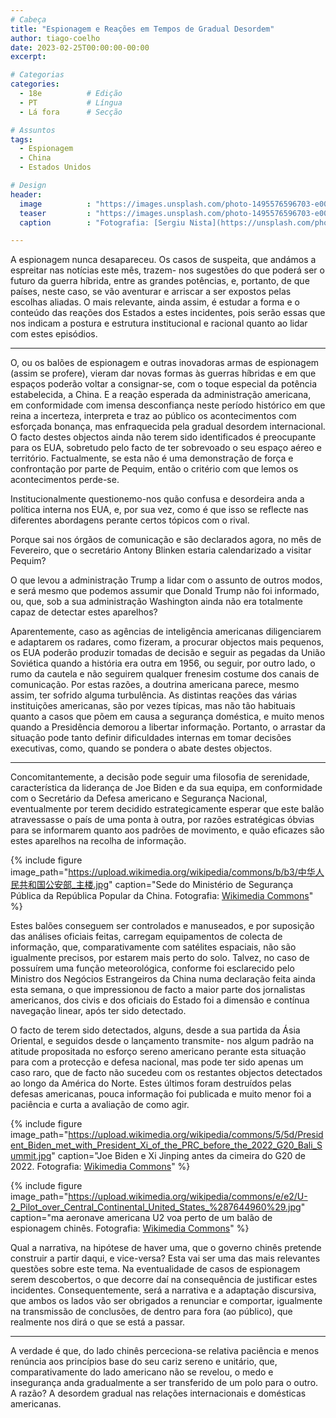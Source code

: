 ```yaml
---
# Cabeça
title: "Espionagem e Reações em Tempos de Gradual Desordem"
author: tiago-coelho
date: 2023-02-25T00:00:00-00:00
excerpt:

# Categorias
categories:
  - 18e          # Edição
  - PT           # Língua
  - Lá fora      # Secção

# Assuntos
tags:
  - Espionagem
  - China
  - Estados Unidos

# Design
header:
  image          : "https://images.unsplash.com/photo-1495576596703-e0063a132b6e?ixlib=rb-4.0.3&ixid=MnwxMjA3fDB8MHxwaG90by1wYWdlfHx8fGVufDB8fHx8&auto=format&fit=crop&w=1470&q=80"
  teaser         : "https://images.unsplash.com/photo-1495576596703-e0063a132b6e?ixlib=rb-4.0.3&ixid=MnwxMjA3fDB8MHxwaG90by1wYWdlfHx8fGVufDB8fHx8&auto=format&fit=crop&w=1470&q=80"
  caption        : "Fotografia: [Sergiu Nista](https://unsplash.com/photos/ew3-7k3sl-g)"

---
```


A espionagem nunca desapareceu. Os casos de suspeita, que andámos a espreitar nas notícias este mês, trazem- nos sugestões do que poderá ser o futuro da guerra híbrida, entre as grandes potências, e, portanto, de que países, neste caso, se vão aventurar e arriscar a ser expostos pelas escolhas aliadas. O mais relevante, ainda assim, é estudar a forma e o conteúdo das reações dos Estados a estes incidentes, pois serão essas que nos indicam a postura e estrutura institucional e racional quanto ao lidar com estes episódios.

---

O, ou os balões de espionagem e outras inovadoras armas de espionagem (assim se profere), vieram dar novas formas às guerras híbridas e em que espaços poderão voltar a consignar-se, com o toque especial da potência estabelecida, a China. E a reação esperada da administração americana, em conformidade com imensa desconfiança neste período histórico em que reina a incerteza, interpreta e traz ao público os acontecimentos com esforçada bonança, mas enfraquecida pela gradual desordem internacional. O facto destes objectos ainda não terem sido identificados é preocupante para os EUA, sobretudo pelo facto de ter sobrevoado o seu espaço aéreo e território. Factualmente, se esta não é uma demonstração de força e confrontação por parte de Pequim, então o critério com que lemos os acontecimentos perde-se.

Institucionalmente questionemo-nos quão confusa e desordeira anda a política interna nos EUA, e, por sua vez, como é que isso se reflecte nas diferentes abordagens perante certos tópicos com o rival.

Porque sai nos órgãos de comunicação e são declarados agora, no mês de Fevereiro, que o secretário Antony Blinken estaria calendarizado a visitar Pequim?

O que levou a administração Trump a lidar com o assunto de outros modos, e será mesmo que podemos assumir que Donald Trump não foi informado, ou, que, sob a sua administração Washington ainda não era totalmente capaz de detectar estes aparelhos?

Aparentemente, caso as agências de inteligência americanas diligenciarem e adaptarem os radares, como fizeram, a procurar objectos mais pequenos, os EUA poderão produzir tomadas de decisão e seguir as pegadas da União Soviética quando a história era outra em 1956, ou seguir, por outro lado, o rumo da cautela e não seguirem qualquer frenesim costume dos canais de comunicação. Por estas razões, a doutrina americana parece, mesmo assim, ter sofrido alguma turbulência. As distintas reações das várias instituições americanas, são por vezes típicas, mas não tão habituais quanto a casos que põem em causa a segurança doméstica, e muito menos quando a Presidência demorou a libertar informação. Portanto, o arrastar da situação pode tanto definir dificuldades internas em tomar decisões executivas, como, quando se pondera o abate destes objectos.

---

Concomitantemente, a decisão pode seguir uma filosofia de serenidade, característica da liderança de Joe Biden e da sua equipa, em conformidade com o Secretário da Defesa americano e Segurança Nacional, eventualmente por terem decidido estrategicamente esperar que este balão atravessasse o país de uma ponta à outra, por razões estratégicas óbvias para se informarem quanto aos padrões de movimento, e quão eficazes são estes aparelhos na recolha de informação.

{% include figure image_path="https://upload.wikimedia.org/wikipedia/commons/b/b3/中华人民共和国公安部_主楼.jpg" caption="Sede do Ministério de Segurança Pública da República Popular da China. Fotografia: [Wikimedia Commons](https://commons.wikimedia.org/wiki/File:中华人民共和国公安部_主楼.jpg)" %}


Estes balões conseguem ser controlados e manuseados, e por suposição das análises oficiais feitas, carregam equipamentos de colecta de informação, que, comparativamente com satélites espaciais, não são igualmente precisos, por estarem mais perto do solo. Talvez, no caso de possuírem uma função meteorológica, conforme foi esclarecido pelo Ministro dos Negócios Estrangeiros da China numa declaração feita ainda esta semana, o que impressionou de facto a maior parte dos jornalistas americanos, dos civis e dos oficiais do Estado foi a dimensão e contínua navegação linear, após ter sido detectado.

O facto de terem sido detectados, alguns, desde a sua partida da Ásia Oriental, e seguidos desde o lançamento transmite- nos algum padrão na atitude propositada no esforço sereno americano perante esta situação para com a protecção e defesa nacional, mas pode ter sido apenas um caso raro, que de facto não sucedeu com os restantes objectos detectados ao longo da América do Norte. Estes últimos foram destruídos pelas defesas americanas, pouca informação foi publicada e muito menor foi a paciência e curta a avaliação de como agir.

{% include figure image_path="https://upload.wikimedia.org/wikipedia/commons/5/5d/President_Biden_met_with_President_Xi_of_the_PRC_before_the_2022_G20_Bali_Summit.jpg" caption="Joe Biden e Xi Jinping antes da cimeira do G20 de 2022. Fotografia: [Wikimedia Commons](https://commons.wikimedia.org/wiki/File:President_Biden_met_with_President_Xi_of_the_PRC_before_the_2022_G20_Bali_Summit.jpg)" %}

{% include figure image_path="https://upload.wikimedia.org/wikipedia/commons/e/e2/U-2_Pilot_over_Central_Continental_United_States_%287644960%29.jpg" caption="ma aeronave americana U2 voa perto de um balão de espionagem chinês. Fotografia: [Wikimedia Commons](https://commons.wikimedia.org/wiki/File:U-2_Pilot_over_Central_Continental_United_States_(7644960).jpg)" %}

Qual a narrativa, na hipótese de haver uma, que o governo chinês pretende construir a partir daqui, e vice-versa? Esta vai ser uma das mais relevantes questões sobre este tema. Na eventualidade de casos de espionagem serem descobertos, o que decorre daí na consequência de justificar estes incidentes. Consequentemente, será a narrativa e a adaptação discursiva, que ambos os lados vão ser obrigados a renunciar e comportar, igualmente na transmissão de conclusões, de dentro para fora (ao público), que realmente nos dirá o que se está a passar.

---

A verdade é que, do lado chinês perceciona-se relativa paciência e menos renúncia aos princípios base do seu cariz sereno e unitário, que, comparativamente do lado americano não se revelou, o medo e insegurança anda gradualmente a ser transferido de um polo para o outro. A razão? A desordem gradual nas relações internacionais e domésticas americanas.